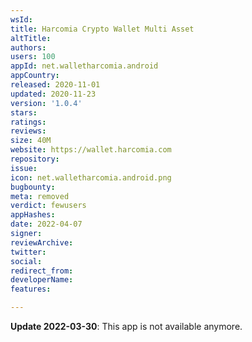 ```yaml
---
wsId: 
title: Harcomia Crypto Wallet Multi Asset
altTitle: 
authors: 
users: 100
appId: net.walletharcomia.android
appCountry: 
released: 2020-11-01
updated: 2020-11-23
version: '1.0.4'
stars: 
ratings: 
reviews: 
size: 40M
website: https://wallet.harcomia.com
repository: 
issue: 
icon: net.walletharcomia.android.png
bugbounty: 
meta: removed
verdict: fewusers
appHashes: 
date: 2022-04-07
signer: 
reviewArchive: 
twitter: 
social: 
redirect_from: 
developerName: 
features: 

---
```


**Update 2022-03-30**: This app is not available anymore.

